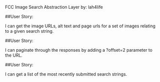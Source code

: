FCC Image Search Abstraction Layer
by: lah4life

##User Story: 

I can get the image URLs, alt text and page urls for a set of images relating to a given search string.

##User Story: 

I can paginate through the responses by adding a ?offset=2 parameter to the URL.

##User Story: 

I can get a list of the most recently submitted search strings.